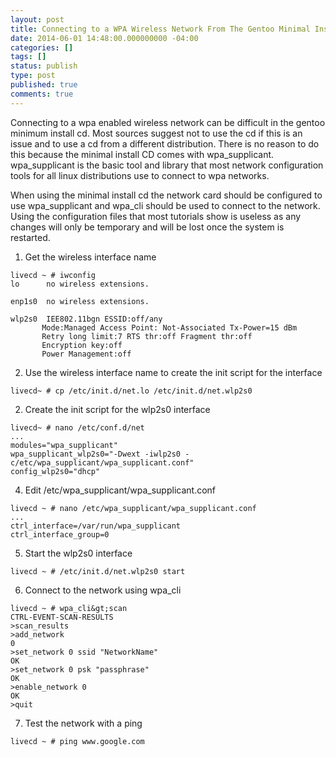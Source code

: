 ```yaml
---
layout: post
title: Connecting to a WPA Wireless Network From The Gentoo Minimal Install CD
date: 2014-06-01 14:48:00.000000000 -04:00
categories: []
tags: []
status: publish
type: post
published: true
comments: true
---
```

Connecting to a wpa enabled wireless network can be difficult in the gentoo minimum install cd. Most sources suggest not to use the cd if this is an issue and to use a cd from a different distribution. There is no reason to do this because the minimal install CD comes with wpa_supplicant. wpa_supplicant is the basic tool and library that most network configuration tools for all linux distributions use to connect to wpa networks.

When using the minimal install cd the network card should be configured to use wpa_supplicant and wpa_cli should be used to connect to the network. Using the configuration files that most tutorials show is useless as any changes will only be temporary and will be lost once the system is restarted.

1. Get the wireless interface name

```console
livecd ~ # iwconfig
lo      no wireless extensions.

enp1s0  no wireless extensions.

wlp2s0  IEE802.11bgn ESSID:off/any
       Mode:Managed Access Point: Not-Associated Tx-Power=15 dBm
       Retry long limit:7 RTS thr:off Fragment thr:off
       Encryption key:off
       Power Management:off
```

2. Use the wireless interface name to create the init script for the interface
```console
livecd~ # cp /etc/init.d/net.lo /etc/init.d/net.wlp2s0
```

2. Create the init script for the wlp2s0 interface

```console
livecd~ # nano /etc/conf.d/net
...
modules="wpa_supplicant"
wpa_supplicant_wlp2s0="-Dwext -iwlp2s0 -c/etc/wpa_supplicant/wpa_supplicant.conf"
config_wlp2s0="dhcp"
```

4. Edit /etc/wpa_supplicant/wpa_supplicant.conf

```console
livecd ~ # nano /etc/wpa_supplicant/wpa_supplicant.conf
...
ctrl_interface=/var/run/wpa_supplicant
ctrl_interface_group=0
```

5. Start the wlp2s0 interface

```console
livecd ~ # /etc/init.d/net.wlp2s0 start
```

6. Connect to the network using wpa_cli

```console
livecd ~ # wpa_cli&gt;scan
CTRL-EVENT-SCAN-RESULTS
>scan_results
>add_network
0
>set_network 0 ssid "NetworkName"
OK
>set_network 0 psk "passphrase"
OK
>enable_network 0
OK
>quit
```

7. Test the network with a ping
```console
livecd ~ # ping www.google.com
```

